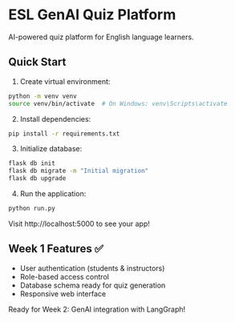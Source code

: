 # ESL GenAI Quiz Platform

AI-powered quiz platform for English language learners.

## Quick Start

1. Create virtual environment:
```bash
python -m venv venv
source venv/bin/activate  # On Windows: venv\Scripts\activate
```

2. Install dependencies:
```bash
pip install -r requirements.txt
```

3. Initialize database:
```bash
flask db init
flask db migrate -m "Initial migration"
flask db upgrade
```

4. Run the application:
```bash
python run.py
```

Visit http://localhost:5000 to see your app!

## Week 1 Features ✅
- User authentication (students & instructors)
- Role-based access control
- Database schema ready for quiz generation
- Responsive web interface

Ready for Week 2: GenAI integration with LangGraph!
